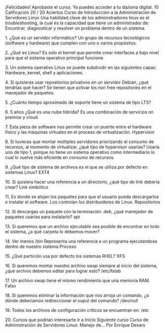 ¡Felicidades!
Aprobaste el curso. Ya puedes acceder a tu diploma digital.
10
Calificación
20 / 20
Aciertos
Curso de Introducción a la Administración de Servidores Linux
Una habilidad clave de los administradores linux es el troubleshooting, la cual es la capacidad
que tiene un administrador de:
Encontrar, diagnosticar y resolver un problema dentro de un sistema.

1\.
¿Qué es un servidor informático?
Un grupo de recursos tecnológicos (software y hardware) que cumplen con uno o
varios propósitos.

2\.
¿Qué es Linux?
Es solo el kernel que permite crear interfaces a bajo nivel para que el sistema
operativo principal funcione.

3\.
Un sistema operativo Linux se puede subdividir en las siguientes capas:
Hardware, kernel, shell y aplicaciones.

4\.
Si quisieras usar repositorios privativos en un servidor Debian, ¿qué tendrías qué hacer?
Se tienen que activar los non free repositories en el manejador de paquetes.

5\.
¿Cuánto tiempo aproximado de soporte tiene un sistema de tipo LTS?

6\.
5 años
¿Qué es una nube híbrida?
Es una combinación de servicios on premise y cloud.

7\.
Esta pieza de software nos permite crear un puente entre el hardware físico y las máquinas
virtuales en el proceso de virtualización.
Hypervisor

8\.
Si tuvieras que montar múltiples servidores priorizando el consumo de recursos, al momento
de virtualizar, ¿qué tipo de hypervisor usarías?
Usaría uno de tipo 1, porque no tiene un sistema operativo como intermediario lo
cual lo vuelve más eficiente en consumo de recursos.

9\.
¿Qué tipo de sistema de archivos es el que se utiliza por defecto en sistemas Linux?
EXT4

10\.
Si quisiera hacer una referencia a un directorio, ¿qué tipo de link debería crear?
Link simbólico

11\.
Es donde se alojan los paquetes para que el usuario pueda descargarlos e instalar el software.
Los controlan los distribuidores de Linux.
Repositorios

12\.
Si descargas un paquete con la terminación .deb, ¿qué manejador de paquetes usarías para
instalarlo?
apt

13\.
Si queremos que un archivo ejecutable sea posible de encontrar en todo el sistema, ¿a qué
carpeta lo debemos mover?

14\.
Ver menos
/bin
Representa una referencia a un programa ejecutandose dentro de nuestro sistema
Proceso

15\.
¿Qué partición usa por defecto los sistemas RHEL?
XFS

16\.
Si queremos montar nuestro archivo swap siempre al inicio del sistema, ¿qué archivo debemos
editar para lograr esto?
/etc/fstab

17\.
Un archivo swap tiene el mismo rendimiento que una memoria RAM.
Falso

18\.
Si queremos eliminar la información que nos arroja un comando, ¿a dónde deberíamos
redireccionar el ouput del comando?
/dev/null

19\.
Todos los archivos de configuración críticos se encuentran en:
/etc

20\.
Cursos que podrían interesarte
Ir a Inicio
Siguiente curso
Curso de Administración de
Servidores Linux: Manejo de…
Por Enrique Devars
